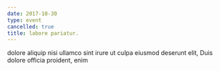 ```yaml
---
date: 2017-10-30
type: event
cancelled: true
title: labore pariatur.
---
```

dolore aliquip nisi ullamco sint irure ut culpa eiusmod deserunt elit, Duis dolore officia proident, enim